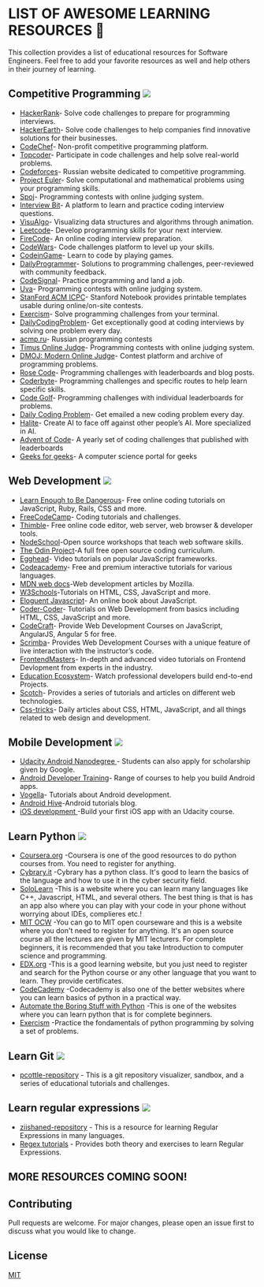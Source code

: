 # LIST OF AWESOME LEARNING RESOURCES 🚀

This collection provides a list of educational resources for Software Engineers. Feel free to add your favorite resources as well and help others in their journey of learning.

## Competitive Programming <img src="https://img.icons8.com/material-sharp/24/000000/programming.png"/>

* [HackerRank](https://www.hackerrank.com/)- Solve code challenges to prepare for programming interviews.
* [HackerEarth](https://www.hackerearth.com/)-  Solve code challenges to help companies find innovative solutions for their businesses.
* [CodeChef](https://www.codechef.com/)- Non-profit competitive programming platform.
* [Topcoder](https://www.topcoder.com/)-  Participate in code challenges and help solve real-world problems.
* [Codeforces](https://codeforces.com/)-  Russian website dedicated to competitive programming.
* [Project Euler](https://projecteuler.net/)- Solve computational and mathematical problems using your programming skills.
* [Spoj](https://www.spoj.com/)- Programming contests with online judging system.
* [Interview Bit](https://www.interviewbit.com/)-  A platform to learn and practice coding interview questions.
* [VisuAlgo](https://visualgo.net/en)- Visualizing data structures and algorithms through animation.
* [Leetcode](https://leetcode.com/)-  Develop programming skills for your next interview.
* [FireCode](https://www.firecode.io/)- An online coding interview preparation.
* [CodeWars](https://www.codewars.com/)- Code challenges platform to level up your skills.
* [CodeinGame](https://www.codingame.com/start)-  Learn to code by playing games.
* [DailyProgrammer](https://www.hackerrank.com/)- Solutions to programming challenges, peer-reviewed with community feedback.
* [CodeSignal](https://codesignal.com/)- Practice programming and land a job.
* [Uva](https://onlinejudge.org/)- Programming contests with online judging system.
* [StanFord ACM ICPC](https://github.com/jaehyunp/stanfordacm)- Stanford Notebook provides printable templates usable during online/on-site contests.
* [Exercism](https://exercism.io/)-  Solve programming challenges from your terminal.
* [DailyCodingProblem](https://www.dailycodingproblem.com/)- Get exceptionally good at coding interviews by solving one problem every day.
* [acmp.ru](https://acmp.ru/)- Russian programming contests
* [Timus Online Judge](https://acm.timus.ru/?locale=en)- Programming contests with online judging system.
* [DMOJ: Modern Online Judge](https://dmoj.ca/)- Contest platform and archive of programming problems.
* [Rose Code](https://www.rosecode.net/)-  Programming challenges with leaderboards and blog posts.
* [Coderbyte](https://coderbyte.com/)- Programming challenges and specific routes to help learn specific skills.
* [Code Golf](https://code.golf/)- Programming challenges with individual leaderboards for problems.
* [Daily Coding Problem](https://www.dailycodingproblem.com/)- Get emailed a new coding problem every day.
* [Halite](https://halite.io/)- Create AI to face off against other people’s AI. More specialized in AI.
* [Advent of Code](https://adventofcode.com/)-  A yearly set of coding challenges that published with leaderboards
* [Geeks for geeks](https://www.geeksforgeeks.org/)- A computer science portal for geeks

## Web Development <img src="https://img.icons8.com/material-sharp/24/000000/html-5.png"/>
* [Learn Enough to Be Dangerous](https://www.learnenough.com/)-  Free online coding tutorials on JavaScript, Ruby, Rails, CSS and more.
* [FreeCodeCamp](https://www.freecodecamp.org/)- Coding tutorials and challenges.
* [Thimble](https://foundation.mozilla.org/en/artifacts/thimble/)- Free online code editor, web server, web browser & developer tools.
* [NodeSchool](https://nodeschool.io/)-Open source workshops that teach web software skills.
* [The Odin Project](https://www.theodinproject.com/)-A full free open source coding curriculum.
* [Egghead](https://egghead.io/)- Video tutorials on popular JavaScript frameworks.
* [Codeacademy](https://www.codecademy.com/)- Free and premium interactive tutorials for various languages.
* [MDN web docs](https://developer.mozilla.org/en-US/docs/Learn)-Web development articles by Mozilla.
* [W3Schools](https://www.w3schools.com/)-Tutorials on HTML, CSS, JavaScript and more.
* [Eloguent Javascript](https://eloquentjavascript.net/)-  An online book about JavaScript.
* [Coder-Coder](https://coder-coder.com/)-  Tutorials on Web Development from basics including HTML, CSS, JavaScript and more.
* [CodeCraft](https://codecraft.tv/)- Provide Web Development Courses on JavaScript, AngularJS, Angular 5 for free.
* [Scrimba](https://scrimba.com/)- Provides Web Development Courses with a unique feature of live interaction with the instructor’s code.
* [FrontendMasters](https://frontendmasters.com/)-  In-depth and advanced video tutorials on Frontend Devlopment from experts in the industry.
* [Education Ecosystem](https://www.education-ecosystem.com/)-  Watch professional developers build end-to-end Projects.
* [Scotch](https://scotch.io/)-  Provides a series of tutorials and articles on different web technologies.
* [Css-tricks](https://css-tricks.com/)- Daily articles about CSS, HTML, JavaScript, and all things related to web design and development.

## Mobile Development <img src="https://img.icons8.com/material-sharp/50/000000/android-os.png"/>
* [Udacity Android Nanodegree ](https://www.udacity.com/course/android-developer-nanodegree-by-google--nd801)-  Students can also apply for scholarship given by Google.
* [Android Developer Training](https://developer.android.com/courses)- Range of courses to help you build Android apps.
* [Vogella](https://www.vogella.com/tutorials/android.html)- Tutorials about Android development.
* [Android Hive](https://nodeschool.io/)-Android tutorials blog.
* [iOS development ](https://www.udacity.com/course/intro-to-ios-app-development-with-swift--ud585)-Build your first iOS app with an Udacity course.


## Learn Python <img src="https://img.icons8.com/metro/26/000000/python.png"/>
* [Coursera.org](https://www.coursera.org/) -Coursera is one of the good resources to do python courses from. You need to register for anything. 
* [Cybrary.it](https://www.cybrary.it/course/python/) -Cybrary has a python class. It's good to learn the basics of the language and how to use it in the cyber security field.
* [SoloLearn](https://www.sololearn.com/) -This is a website where you can learn many languages like C++, Javascript, HTML, and several others. The best thing is that is has an app also where you can play with your code in your phone without worrying about IDEs, complieres etc.!
* [MIT OCW](https://ocw.mit.edu/courses/electrical-engineering-and-computer-science/6-00-introduction-to-computer-science-and-programming-fall-2008/index.htm) -You can go to MIT open courseware and this is a website where you don't need to register for anything. It's an open source course all the lectures are given by MIT lecturers. For complete beginners, it is recommended that you take Introduction to computer science and programming.
* [EDX.org](http://www.edx.org/) -This is a good learning website, but you just need to register and search for the Python course or any other language that you want to learn. They provide certificates.
* [CodeCademy](https://www.codecademy.com/) -Codecademy is also one of the better websites where you can learn basics of python in a practical way. 
* [Automate the Boring Stuff with Python](https://automatetheboringstuff.com/) -This is one of the websites where you can learn python that is for complete beginners.
* [Exercism](https://exercism.io/) -Practice the fondamentals of python programming by solving a set of problems.


## Learn Git <img src="https://img.icons8.com/wired/64/000000/compare-git.png"/>
* [pcottle-repository](https://github.com/pcottle/learnGitBranching) - This is a git repository visualizer, sandbox, and a series of educational tutorials and challenges.


## Learn regular expressions <img src="https://img.icons8.com/officexs/16/000000/regex.png"/>
* [ziishaned-repository](https://github.com/ziishaned/learn-regex) - This is a resource for learning Regular Expressions in many languages.
* [Regex tutorials](http://regextutorials.com/) - Provides both theory and exercises to learn Regular Expressions.


## MORE RESOURCES COMING SOON!



## Contributing
Pull requests are welcome. For major changes, please open an issue first to discuss what you would like to change.

## License
[MIT](https://choosealicense.com/licenses/mit/)
